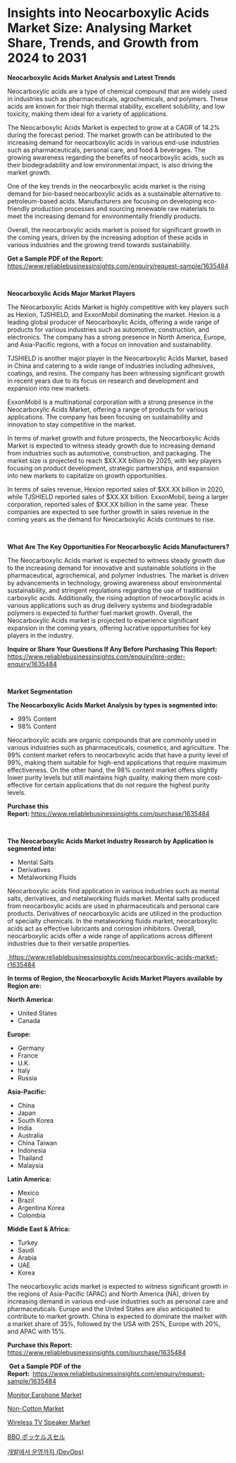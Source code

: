 <p><h1>Insights into Neocarboxylic Acids Market Size: Analysing Market Share, Trends, and Growth from 2024 to 2031</h1></p><p><strong>Neocarboxylic Acids Market Analysis and Latest Trends</strong></p>
<p><p>Neocarboxylic acids are a type of chemical compound that are widely used in industries such as pharmaceuticals, agrochemicals, and polymers. These acids are known for their high thermal stability, excellent solubility, and low toxicity, making them ideal for a variety of applications.</p><p>The Neocarboxylic Acids Market is expected to grow at a CAGR of 14.2% during the forecast period. The market growth can be attributed to the increasing demand for neocarboxylic acids in various end-use industries such as pharmaceuticals, personal care, and food & beverages. The growing awareness regarding the benefits of neocarboxylic acids, such as their biodegradability and low environmental impact, is also driving the market growth.</p><p>One of the key trends in the neocarboxylic acids market is the rising demand for bio-based neocarboxylic acids as a sustainable alternative to petroleum-based acids. Manufacturers are focusing on developing eco-friendly production processes and sourcing renewable raw materials to meet the increasing demand for environmentally friendly products.</p><p>Overall, the neocarboxylic acids market is poised for significant growth in the coming years, driven by the increasing adoption of these acids in various industries and the growing trend towards sustainability.</p></p>
<p><strong>Get a Sample PDF of the Report:&nbsp;</strong> <a href="https://www.reliablebusinessinsights.com/enquiry/request-sample/1635484">https://www.reliablebusinessinsights.com/enquiry/request-sample/1635484</a></p>
<p>&nbsp;</p>
<p><strong>Neocarboxylic Acids Major Market Players</strong></p>
<p><p>The Neocarboxylic Acids Market is highly competitive with key players such as Hexion, TJSHIELD, and ExxonMobil dominating the market. Hexion is a leading global producer of Neocarboxylic Acids, offering a wide range of products for various industries such as automotive, construction, and electronics. The company has a strong presence in North America, Europe, and Asia-Pacific regions, with a focus on innovation and sustainability.</p><p>TJSHIELD is another major player in the Neocarboxylic Acids Market, based in China and catering to a wide range of industries including adhesives, coatings, and resins. The company has been witnessing significant growth in recent years due to its focus on research and development and expansion into new markets.</p><p>ExxonMobil is a multinational corporation with a strong presence in the Neocarboxylic Acids Market, offering a range of products for various applications. The company has been focusing on sustainability and innovation to stay competitive in the market.</p><p>In terms of market growth and future prospects, the Neocarboxylic Acids Market is expected to witness steady growth due to increasing demand from industries such as automotive, construction, and packaging. The market size is projected to reach $XX.XX billion by 2025, with key players focusing on product development, strategic partnerships, and expansion into new markets to capitalize on growth opportunities.</p><p>In terms of sales revenue, Hexion reported sales of $XX.XX billion in 2020, while TJSHIELD reported sales of $XX.XX billion. ExxonMobil, being a larger corporation, reported sales of $XX.XX billion in the same year. These companies are expected to see further growth in sales revenue in the coming years as the demand for Neocarboxylic Acids continues to rise.</p></p>
<p>&nbsp;</p>
<p><strong>What Are The Key Opportunities For Neocarboxylic Acids Manufacturers?</strong></p>
<p><p>The Neocarboxylic Acids market is expected to witness steady growth due to the increasing demand for innovative and sustainable solutions in the pharmaceutical, agrochemical, and polymer industries. The market is driven by advancements in technology, growing awareness about environmental sustainability, and stringent regulations regarding the use of traditional carboxylic acids. Additionally, the rising adoption of neocarboxylic acids in various applications such as drug delivery systems and biodegradable polymers is expected to further fuel market growth. Overall, the Neocarboxylic Acids market is projected to experience significant expansion in the coming years, offering lucrative opportunities for key players in the industry.</p></p>
<p><strong>Inquire or Share Your Questions If Any Before Purchasing This Report:</strong> <a href="https://www.reliablebusinessinsights.com/enquiry/pre-order-enquiry/1635484">https://www.reliablebusinessinsights.com/enquiry/pre-order-enquiry/1635484</a></p>
<p>&nbsp;</p>
<p><strong>Market Segmentation</strong></p>
<p><strong>The Neocarboxylic Acids Market Analysis by types is segmented into:</strong></p>
<p><ul><li>99% Content</li><li>98% Content</li></ul></p>
<p><p>Neocarboxylic acids are organic compounds that are commonly used in various industries such as pharmaceuticals, cosmetics, and agriculture. The 99% content market refers to neocarboxylic acids that have a purity level of 99%, making them suitable for high-end applications that require maximum effectiveness. On the other hand, the 98% content market offers slightly lower purity levels but still maintains high quality, making them more cost-effective for certain applications that do not require the highest purity levels.</p></p>
<p><strong>Purchase this Report:&nbsp;</strong><a href="https://www.reliablebusinessinsights.com/purchase/1635484">https://www.reliablebusinessinsights.com/purchase/1635484</a></p>
<p>&nbsp;</p>
<p><strong>The Neocarboxylic Acids Market Industry Research by Application is segmented into:</strong></p>
<p><ul><li>Mental Salts</li><li>Derivatives</li><li>Metalworking Fluids</li></ul></p>
<p><p>Neocarboxylic acids find application in various industries such as mental salts, derivatives, and metalworking fluids market. Mental salts produced from neocarboxylic acids are used in pharmaceuticals and personal care products. Derivatives of neocarboxylic acids are utilized in the production of specialty chemicals. In the metalworking fluids market, neocarboxylic acids act as effective lubricants and corrosion inhibitors. Overall, neocarboxylic acids offer a wide range of applications across different industries due to their versatile properties.</p></p>
<p><a href="https://www.reliablebusinessinsights.com/neocarboxylic-acids-market-r1635484">&nbsp;https://www.reliablebusinessinsights.com/neocarboxylic-acids-market-r1635484</a></p>
<p><strong>In terms of Region, the Neocarboxylic Acids Market Players available by Region are:</strong></p>
<p>
    <p> <strong> North America: </strong>
        <ul>
            <li>United States</li>
            <li>Canada</li>
        </ul>
        </p> 
    <p> <strong> Europe: </strong>
        <ul>
            <li>Germany</li>
            <li>France</li>
            <li>U.K.</li>
            <li>Italy</li>
            <li>Russia</li>
        </ul>
        </p> 
    <p> <strong> Asia-Pacific: </strong>
        <ul>
            <li>China</li>
            <li>Japan</li>
            <li>South Korea</li>
            <li>India</li>
            <li>Australia</li>
            <li>China Taiwan</li>
            <li>Indonesia</li>
            <li>Thailand</li>
            <li>Malaysia</li>
        </ul>
        </p> 
    <p> <strong> Latin America: </strong>
        <ul>
            <li>Mexico</li>
            <li>Brazil</li>
            <li>Argentina Korea</li>
            <li>Colombia</li>
        </ul>
        </p> 
    <p> <strong> Middle East & Africa: </strong>
        <ul>
            <li>Turkey</li>
            <li>Saudi</li>
            <li>Arabia</li>
            <li>UAE</li>
            <li>Korea</li>
        </ul>
    </p>
    </p>
<p><p>The neocarboxylic acids market is expected to witness significant growth in the regions of Asia-Pacific (APAC) and North America (NA), driven by increasing demand in various end-use industries such as personal care and pharmaceuticals. Europe and the United States are also anticipated to contribute to market growth. China is expected to dominate the market with a market share of 35%, followed by the USA with 25%, Europe with 20%, and APAC with 15%.</p></p>
<p><strong>Purchase this Report: </strong><a href="https://www.reliablebusinessinsights.com/purchase/1635484">https://www.reliablebusinessinsights.com/purchase/1635484</a></p>
<p>&nbsp;<strong>Get a Sample PDF of the Report:&nbsp;&nbsp;</strong><a href="https://www.reliablebusinessinsights.com/enquiry/request-sample/1635484">https://www.reliablebusinessinsights.com/enquiry/request-sample/1635484</a></p>
<p><strong></strong></p>
<p><p><a href="https://issuu.com/reportprime-2/docs/monitor-earphone-market-size-2030.pptx">Monitor Earphone Market</a></p><p><a href="https://github.com/EunaWiegad2023/Market-Research-Report-List-1/blob/main/non-cotton-market.md">Non-Cotton Market</a></p><p><a href="https://issuu.com/reportprime-2/docs/wireless-tv-speaker-market-size-2030.pptx">Wireless TV Speaker Market</a></p><p><a href="https://github.com/schmahlson/Market-Research-Report-List-1/blob/main/595621292013.md">BBO ポッケルスセル</a></p><p><a href="https://github.com/victorsharp87978/Market-Research-Report-List-1/blob/main/212855883989.md">개발에서 운영까지 (DevOps)</a></p></p>